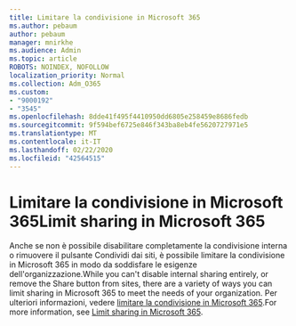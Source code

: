 ```yaml
---
title: Limitare la condivisione in Microsoft 365
ms.author: pebaum
author: pebaum
manager: mnirkhe
ms.audience: Admin
ms.topic: article
ROBOTS: NOINDEX, NOFOLLOW
localization_priority: Normal
ms.collection: Adm_O365
ms.custom:
- "9000192"
- "3545"
ms.openlocfilehash: 8dde41f495f4410950dd6805e258459e8686fedb
ms.sourcegitcommit: 9f594bef6725e846f343ba8eb4fe5620727971e5
ms.translationtype: MT
ms.contentlocale: it-IT
ms.lasthandoff: 02/22/2020
ms.locfileid: "42564515"
---
```

# <a name="limit-sharing-in-microsoft-365"></a><span data-ttu-id="8b5c3-102">Limitare la condivisione in Microsoft 365</span><span class="sxs-lookup"><span data-stu-id="8b5c3-102">Limit sharing in Microsoft 365</span></span>

<span data-ttu-id="8b5c3-103">Anche se non è possibile disabilitare completamente la condivisione interna o rimuovere il pulsante Condividi dai siti, è possibile limitare la condivisione in Microsoft 365 in modo da soddisfare le esigenze dell'organizzazione.</span><span class="sxs-lookup"><span data-stu-id="8b5c3-103">While you can't disable internal sharing entirely, or remove the Share button from sites, there are a variety of ways you can limit sharing in Microsoft 365 to meet the needs of your organization.</span></span> <span data-ttu-id="8b5c3-104">Per ulteriori informazioni, vedere [limitare la condivisione in Microsoft 365](https://docs.microsoft.com/Office365/Enterprise/microsoft-365-limit-sharing).</span><span class="sxs-lookup"><span data-stu-id="8b5c3-104">For more information, see [Limit sharing in Microsoft 365](https://docs.microsoft.com/Office365/Enterprise/microsoft-365-limit-sharing).</span></span>
